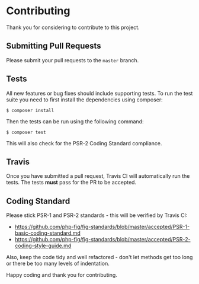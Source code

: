 # Contributing

Thank you for considering to contribute to this project.

## Submitting Pull Requests

Please submit your pull requests to the `master` branch.

## Tests

All new features or bug fixes should include supporting tests. To run the test
suite you need to first install the dependencies using composer:

```
$ composer install
```

Then the tests can be run using the following command:

```
$ composer test
```

This will also check for the PSR-2 Coding Standard compliance.

## Travis

Once you have submitted a pull request, Travis CI will automatically run the
tests. The tests **must** pass for the PR to be accepted.

## Coding Standard

Please stick PSR-1 and PSR-2 standards - this will be verified by Travis CI:

* https://github.com/php-fig/fig-standards/blob/master/accepted/PSR-1-basic-coding-standard.md
* https://github.com/php-fig/fig-standards/blob/master/accepted/PSR-2-coding-style-guide.md

Also, keep the code tidy and well refactored - don't let methods get too long
or there be too many levels of indentation.

Happy coding and thank you for contributing.
